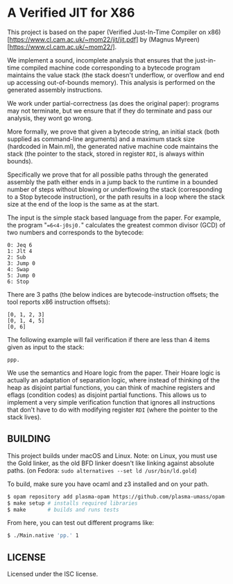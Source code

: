 A Verified JIT for X86
======================

This project is based on the paper (Verified Just-In-Time Compiler on
x86)[https://www.cl.cam.ac.uk/~mom22/jit/jit.pdf] by (Magnus
Myreen)[https://www.cl.cam.ac.uk/~mom22/].

We implement a sound, incomplete analysis that ensures that the
just-in-time compiled machine code corresponding to a bytecode program
maintains the value stack (the stack doesn't underflow, or overflow
and end up accessing out-of-bounds memory).  This analysis is
performed on the generated assembly instructions.

We work under partial-correctness (as does the original paper):
programs may not terminate, but we ensure that if they do terminate
and pass our analysis, they wont go wrong.

More formally, we prove that given a bytecode string, an initial stack
(both supplied as command-line arguments) and a maximum stack size
(hardcoded in Main.ml), the generated native machine code maintains
the stack (the pointer to the stack, stored in register `RDI`, is
always within bounds).

Specifically we prove that for all possible paths through the
generated assembly the path either ends in a jump back to the runtime
in a bounded number of steps without blowing or underflowing the stack
(corresponding to a Stop bytecode instruction), or the path results in
a loop where the stack size at the end of the loop is the same as at
the start.

The input is the simple stack based language from the paper.  For
example, the program "`=6<4-j0sj0.`" calculates the greatest common
divisor (GCD) of two numbers and corresponds to the bytecode:

```
0: Jeq 6
1: Jlt 4
2: Sub
3: Jump 0
4: Swap
5: Jump 0
6: Stop
```

There are 3 paths (the below indices are bytecode-instruction offsets;
the tool reports x86 instruction offsets):

```
[0, 1, 2, 3]
[0, 1, 4, 5]
[0, 6]
```

The following example will fail verification if there are less than 4
items given as input to the stack:

```
ppp.
```

We use the semantics and Hoare logic from the paper.  Their Hoare
logic is actually an adaptation of separation logic, where instead of
thinking of the heap as disjoint partial functions, you can think of
machine registers and eflags (condition codes) as disjoint partial
functions.  This allows us to implement a very simple verification
function that ignores all instructions that don't have to do with
modifying register `RDI` (where the pointer to the stack lives).


BUILDING
--------

This project builds under macOS and Linux.  Note: on Linux, you must
use the Gold linker, as the old BFD linker doesn't like linking
against absolute paths. (on Fedora: `sudo alternatives --set ld
/usr/bin/ld.gold`)

To build, make sure you have ocaml and z3 installed and on your path.

```sh
$ opam repository add plasma-opam https://github.com/plasma-umass/opam-repository.git
$ make setup # installs required libraries
$ make       # builds and runs tests
```

From here, you can test out different programs like:

```sh
$ ./Main.native 'pp.' 1
```


LICENSE
-------

Licensed under the ISC license.
